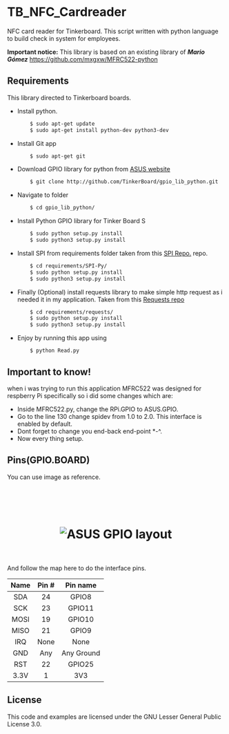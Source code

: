 TB_NFC_Cardreader
==============
NFC card reader for Tinkerboard. This script written with python language to build check in system for employees.

**Important notice:** This library is based on an existing library of ***Mario Gómez***
https://github.com/mxgxw/MFRC522-python

## Requirements
This library directed to Tinkerboard boards.

- Install python.
    ```bash
        $ sudo apt-get update
        $ sudo apt-get install python-dev python3-dev
    ```
- Install Git app
    ```bash
        $ sudo apt-get git
    ```
- Download GPIO library for python from [ASUS website](https://www.asus.com/Single-Board-Computer/Tinker-Board/)
    ```bash
        $ git clone http://github.com/TinkerBoard/gpio_lib_python.git
    ```
- Navigate to folder
    ```bash
        $ cd gpio_lib_python/
    ```
- Install Python GPIO library for Tinker Board S
    ```bash
        $ sudo python setup.py install
        $ sudo python3 setup.py install 
    ```
- Install SPI from requirements folder taken from this [SPI Repo.](https://github.com/lthiery/SPI-Py) repo.
    ```bash
        $ cd requirements/SPI-Py/
        $ sudo python setup.py install
        $ sudo python3 setup.py install
    ```
- Finally (Optional) install requests library to make simple http request as i needed it in my application. Taken from this [Requests repo](https://github.com/requests/requests)
    ```bash
        $ cd requirements/requests/
        $ sudo python setup.py install
        $ sudo python3 setup.py install
    ```
- Enjoy by running this app using
    ```
        $ python Read.py
    ```

## Important to know!
when i was trying to run this application MFRC522 was designed for respberry Pi specifically so i did some changes which are:

- Inside MFRC522.py, change the RPi.GPIO to ASUS.GPIO.
- Go to the line 130 change spidev from 1.0 to 2.0. This interface is enabled by default.
- Dont forget to change you end-back end-point *-^.
- Now every thing setup.

## Pins(GPIO.BOARD)
You can use image as reference.
<h1 align="center">
    <br>
    <br>
    <img src="http://radioaficion.com/news/wp-content/uploads/2017/01/Asus_Tinker_Board_catalogue-3.jpg" alt="ASUS GPIO layout">
    <br>
    <br>
</h1>

And follow the map here to do the interface pins.

| Name | Pin # | Pin name   |
|:------:|:-------:|:------------:|
| SDA  | 24    | GPIO8      |
| SCK  | 23    | GPIO11     |
| MOSI | 19    | GPIO10     |
| MISO | 21    | GPIO9      |
| IRQ  | None  | None       |
| GND  | Any   | Any Ground |
| RST  | 22    | GPIO25     |
| 3.3V | 1     | 3V3        |


## License
This code and examples are licensed under the GNU Lesser General Public License 3.0.
